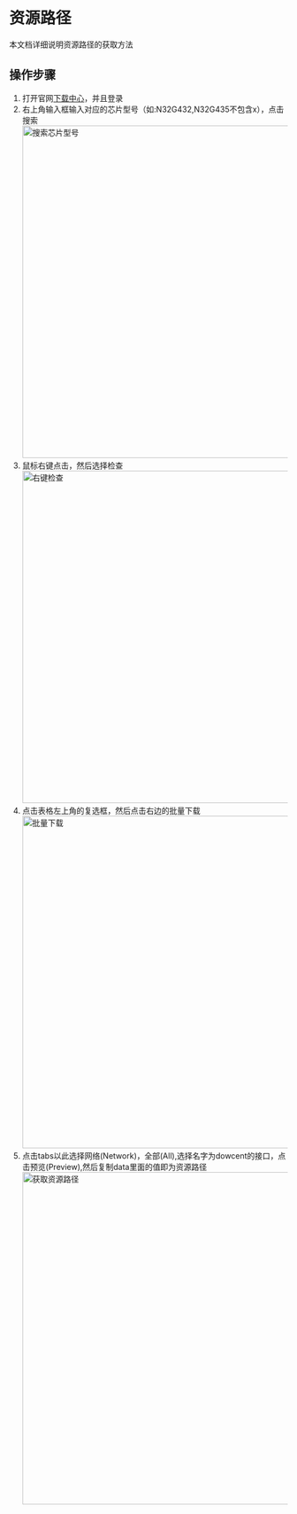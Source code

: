 # 资源路径

本文档详细说明资源路径的获取方法

## 操作步骤
1. 打开官网[下载中心](https://www.nationstech.com/support/down)，并且登录
2. 右上角输入框输入对应的芯片型号（如:N32G432,N32G435不包含x），点击搜索
   <img src="/helpdoc/images/zipurl-1.png" alt="搜索芯片型号" width="600" />
3. 鼠标右键点击，然后选择检查
   <img src="/helpdoc/images/zipurl-3.png" alt="右键检查" width="600" />
4. 点击表格左上角的复选框，然后点击右边的批量下载
   <img src="/helpdoc/images/zipurl-2.png" alt="批量下载" width="600" />
5. 点击tabs以此选择网络(Network)，全部(All),选择名字为dowcent的接口，点击预览(Preview),然后复制data里面的值即为资源路径
   <img src="/helpdoc/images/zipurl-4.png" alt="获取资源路径" width="600" />